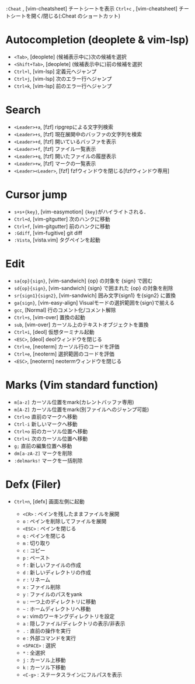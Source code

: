 `:Cheat` ,<Normal> [vim-cheatsheet] チートシートを表示
`Ctrl+c` ,<Normal> [vim-cheatsheet] チートシートを開く/閉じる(:Cheat のショートカット)
# Autocompletion (deoplete & vim-lsp)
- `<Tab>`,            <Insert>  [deoplete]       (候補表示中に)次の候補を選択
- `<Shift+Tab>`,      <Insert>  [deoplete]       (候補表示中に)前の候補を選択
- `Ctrl+l`,           <Normal>  [vim-lsp]        定義元へジャンプ
- `Ctrl+j`,           <Normal>  [vim-lsp]        次のエラー行へジャンプ
- `Ctrl+k`,           <Normal>  [vim-lsp]        前のエラー行へジャンプ
# Search
- `<Leader>+a`,           <Normal>  [fzf]            ripgrepによる文字列検索
- `<Leader>+s`,           <Normal>  [fzf]            現在展開中のバッファの文字列を検索
- `<Leader>+d`,           <Normal>  [fzf]            開いているバッファを表示
- `<Leader>+f`,           <Normal>  [fzf]            ファイル一覧表示
- `<Leader>+q`,           <Normal>  [fzf]            開いたファイルの履歴表示
- `<Leader>+w`,           <Normal>  [fzf]            マークの一覧表示
- `<Leader><Leader>`,     <Normal>  [fzf]            fzfウィンドウを閉じる[fzfウィンドウ専用]
# Cursor jump
- `s+s+{key}`,        <Normal>  [vim-easymotion] `{key}`がハイライトされる．
- `Ctrl+d`,           <Normal>  [vim-gitgutter]  次のハンクに移動
- `Ctrl+f`,           <Normal>  [vim-gitgutter]  前のハンクに移動
- `:Gdiff`,           <Normal>  [vim-fugitive]   git diff
- `:Vista`,           <Normal>  [vista.vim]      タグペインを起動
# Edit
- `sa{op}{sign}`,     <Normal>  [vim-sandwich]   {op} の対象を {sign} で囲む
- `sd{op}{sign}`,     <Normal>  [vim-sandwich]   {sign} で囲まれた {op} の対象を削除
- `sr{sign1}{sign2}`, <Normal>  [vim-sandwich]   囲み文字{sign1} を{sign2} に置換
- `ga{sign}`,         <Visual>  [vim-easy-align] Visualモードの選択範囲を{sign}で揃える
- `gcc`,              <Normal>  [Normal]         行のコメント化/コメント解除
- `Ctrl+s`,           <Normal>  [vim-over]       置換の起動
- `sub`,              <Normal>  [vim-over]       カーソル上のテキストオブジェクトを置換
- `Ctrl+i`,           <Normal>  [deol]           仮想ターミナル起動
- `<ESC>`,            <Terminal>[deol]           deolウィンドウを閉じる
- `Ctrl+e`,           <Normal>  [neoterm]        カーソル行のコードを評価
- `Ctrl+e`,           <Visual>  [neoterm]        選択範囲のコードを評価
- `<ESC>`,            <Terminal>[neoterm]        neotermウィンドウを閉じる
# Marks (Vim standard function)
- `m[a-z]`            <Normal>                   カーソル位置をmark(カレントバッファ専用)
- `m[A-Z]`            <Normal>                   カーソル位置をmark(別ファイルへのジャンプ可能)
- `Ctrl+o`            <Normal>                   直前のマークへ移動
- `Ctrl-i`            <Normal>                   新しいマークへ移動
- `Ctrl+o`            <Normal>                   前のカーソル位置へ移動
- `Ctrl+i`            <Normal>                   次のカーソル位置へ移動
- `g;`                <Normal>                   直前の編集位置へ移動
- `dm[a-zA-Z]`        <Normal>                   マークを削除
- `:delmarks!`        <Normal>                   マークを一括削除
# Defx (Filer)
- `Ctrl+n`,           <Normal>  [defx]           画面左側に起動
  - `<CR>`    : ペインを残したままファイルを展開
  - `o`       : ペインを削除してファイルを展開
  - `<ESC>`   : ペインを閉じる
  - `q`       : ペインを閉じる
  - `m`       : 切り取り
  - `c`       : コピー
  - `p`       : ペースト
  - `f`       : 新しいファイルの作成
  - `d`       : 新しいディレクトリの作成
  - `r`       : リネーム
  - `x`       : ファイル削除
  - `y`       : ファイルのパスをyank
  - `u`       : 一つ上のディレクトリに移動
  - `~`       : ホームディレクトリへ移動
  - `w`       : vimのワーキングディレクトリを設定
  - `a`       : 隠しファイル/ディレクトリの表示/非表示
  - `.`       : 直前の操作を実行
  - `e`       : 外部コマンドを実行
  - `<SPACE>` : 選択
  - `*`       : 全選択
  - `j`       : カーソル上移動
  - `k`       : カーソル下移動
  - `<C-g>`   : ステータスラインにフルパスを表示
